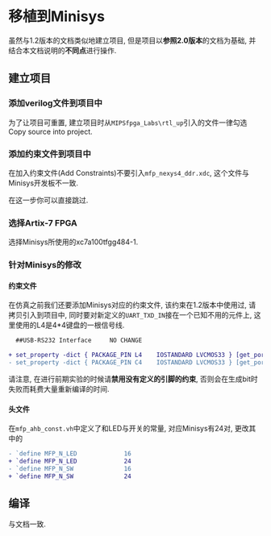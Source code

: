 # 移植到Minisys

虽然与1.2版本的文档类似地建立项目, 但是项目以**参照2.0版本**的文档为基础, 并结合本文档说明的**不同点**进行操作.

## 建立项目

### 添加verilog文件到项目中

为了让项目可重置, 建立项目时从`MIPSfpga_Labs\rtl_up`引入的文件一律勾选Copy source into project.

### 添加约束文件到项目中

在加入约束文件(Add Constraints)不要引入`mfp_nexys4_ddr.xdc`, 这个文件与Minisys开发板不一致.

在这一步你可以直接跳过.

### 选择Artix-7 FPGA

选择Minisys所使用的xc7a100tfgg484-1.

### 针对Minisys的修改

#### 约束文件

在仿真之前我们还要添加Minisys对应的约束文件, 该约束在1.2版本中使用过, 请拷贝引入到项目中, 同时要对新定义的`UART_TXD_IN`接在一个已知不用的元件上, 这里使用的L4是4*4键盘的一根信号线.

```diff
  ##USB-RS232 Interface     NO CHANGE

+ set_property -dict { PACKAGE_PIN L4    IOSTANDARD LVCMOS33 } [get_ports { UART_TXD_IN }]; #IO_L7P_T1_AD6P_35 Sch=uart_txd_in
- set_property -dict { PACKAGE_PIN C4    IOSTANDARD LVCMOS33 } [get_ports { UART_TXD_IN }]; #IO_L7P_T1_AD6P_35 Sch=uart_txd_in
```

请注意, 在进行前期实验的时候请**禁用没有定义的引脚的约束**, 否则会在生成bit时失败而耗费大量重新编译的时间.

#### 头文件

在`mfp_ahb_const.vh`中定义了和LED与开关的常量, 对应Minisys有24对, 更改其中的

```diff
- `define MFP_N_LED             16
+ `define MFP_N_LED             24
- `define MFP_N_SW              16
+ `define MFP_N_SW              24
```

## 编译

与文档一致.
